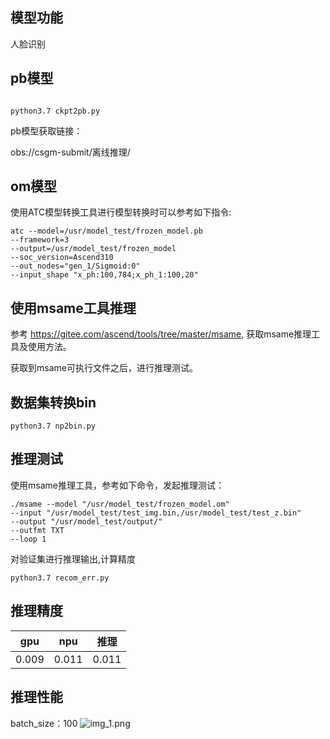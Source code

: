 ## 模型功能

人脸识别


## pb模型
```

python3.7 ckpt2pb.py
```
pb模型获取链接：

obs://csgm-submit/离线推理/

## om模型

使用ATC模型转换工具进行模型转换时可以参考如下指令:

```
atc --model=/usr/model_test/frozen_model.pb 
--framework=3 
--output=/usr/model_test/frozen_model
--soc_version=Ascend310 
--out_nodes="gen_1/Sigmoid:0" 
--input_shape "x_ph:100,784;x_ph_1:100,20"
```

## 使用msame工具推理

参考 https://gitee.com/ascend/tools/tree/master/msame, 获取msame推理工具及使用方法。

获取到msame可执行文件之后，进行推理测试。

## 数据集转换bin

```
python3.7 np2bin.py
```

## 推理测试

使用msame推理工具，参考如下命令，发起推理测试： 

```
./msame --model "/usr/model_test/frozen_model.om" 
--input "/usr/model_test/test_img.bin,/usr/model_test/test_z.bin" 
--output "/usr/model_test/output/" 
--outfmt TXT  
--loop 1

```

对验证集进行推理输出,计算精度

```
python3.7 recom_err.py
```


## 推理精度

|gpu|npu|推理|
|:----:|:----:|:----:|
|0.009|0.011|0.011|


## 推理性能
batch_size：100
![img_1.png](img_1.png)